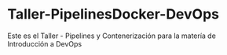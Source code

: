 # Taller-PipelinesDocker-DevOps
Este es el Taller - Pipelines y Contenerización para la matería de Introducción a DevOps
